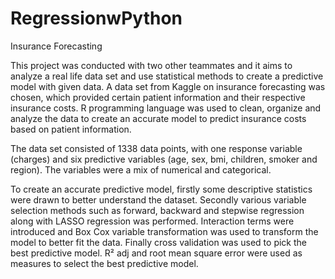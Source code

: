 # RegressionwPython

Insurance Forecasting

This project was conducted with two other teammates and it aims to analyze a real life data set and use statistical methods to create a predictive model with given data. A data set from Kaggle on insurance forecasting was chosen, which provided certain patient information and their respective insurance costs. R programming language was used to clean, organize and analyze the data to create an accurate model to predict insurance costs based on patient information. 

The data set consisted of 1338 data points, with one response variable (charges) and six predictive variables (age, sex, bmi, children, smoker and region). The variables were a mix of numerical and categorical. 

To create an accurate predictive model, firstly some descriptive statistics were drawn to better understand the dataset. Secondly various variable selection methods such as forward, backward and stepwise regression along with LASSO regression was performed. Interaction terms were introduced and Box Cox variable transformation was used to transform the model to better fit the data. Finally cross validation was used to pick the best predictive model. R² adj and root mean square error were used as measures to select the best predictive model. 


